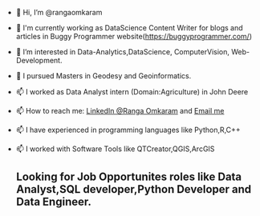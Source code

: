 - 👋 Hi, I’m @rangaomkaram
- 👀 I'm currently working as DataScience Content Writer for blogs and articles in Buggy Programmer website(https://buggyprogrammer.com/)
- 👀 I’m interested in Data-Analytics,DataScience, ComputerVision, Web-Development.
- 🌱 I  pursued Masters in Geodesy and Geoinformatics.
- 📫 I worked as Data Analyst intern (Domain:Agriculture) in John Deere
- 📫 How to reach me: [LinkedIn @Ranga Omkaram](https://www.linkedin.com/in/rangaomkaram/) and  [Email me](omkaram.ranga@gmail.com)
- 📫 I have experienced in programming languages like Python,R,C++
- 📫 I worked with Software Tools like QTCreator,QGIS,ArcGIS

  ## Looking for Job Opportunites roles like Data Analyst,SQL developer,Python Developer and Data Engineer.
<!---
rangaomkaram/rangaomkaram is a ✨ special ✨ repository because its `README.md` (this file) appears on your GitHub profile.
You can click the Preview link to take a look at your changes.
--->
